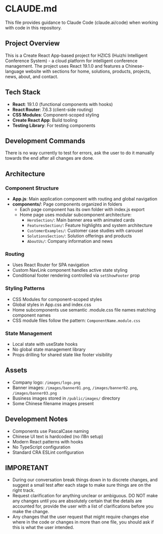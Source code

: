 # CLAUDE.md

This file provides guidance to Claude Code (claude.ai/code) when working with code in this repository.

## Project Overview

This is a Create React App-based project for HZICS (Huizhi Intelligent Conference System) - a cloud platform for intelligent conference management. The project uses React 19.1.0 and features a Chinese-language website with sections for home, solutions, products, projects, news, about, and contact. 

## Tech Stack

- **React**: 19.1.0 (functional components with hooks)
- **React Router**: 7.6.3 (client-side routing)
- **CSS Modules**: Component-scoped styling
- **Create React App**: Build tooling
- **Testing Library**: For testing components

## Development Commands

There is no way currently to test for errors, ask the user to do it manually towards the end after all changes are done. 

## Architecture

### Component Structure
- **App.js**: Main application component with routing and global navigation
- **components/**: Page components organized in folders
  - Each page component has its own folder with index.js export
  - Home page uses modular subcomponent architecture:
    - `HeroSection/`: Main banner area with animated cards
    - `FeaturesSection/`: Feature highlights and system architecture
    - `CustomerExamples/`: Customer case studies with carousel
    - `SolutionsSection/`: Solution offerings and products
    - `AboutUs/`: Company information and news

### Routing
- Uses React Router for SPA navigation
- Custom NavLink component handles active state styling
- Conditional footer rendering controlled via `setShowFooter` prop

### Styling Patterns
- CSS Modules for component-scoped styles
- Global styles in App.css and index.css
- Home subcomponents use semantic .module.css file names matching component names
- CSS module files follow the pattern: `ComponentName.module.css`

### State Management
- Local state with useState hooks
- No global state management library
- Props drilling for shared state like footer visibility

## Assets
- Company logo: `/images/logo.png`
- Banner images: `/images/banner01.png`, `/images/banner02.png`, `/images/banner03.png`
- Business images stored in `/public/images/` directory
- Some Chinese filename images present

## Development Notes
- Components use PascalCase naming
- Chinese UI text is hardcoded (no i18n setup)
- Modern React patterns with hooks
- No TypeScript configuration
- Standard CRA ESLint configuration

## IMPORETANT
- During our conversation break things down in to discrete changes, and suggest a small test after each stage to make sure things are on the right track.
- Request clarification for anything unclear or ambiguous. DO NOT make any changes until you are absolutely certain that the details are accounted for, provide the user with a list of clarifications before you make the change. 
- Any changes that the user request that might require changes else where in the code or changes in more than one file, you should ask if this is what the user intended. 
